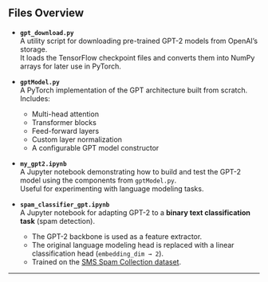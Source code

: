 ## Files Overview

- **`gpt_download.py`**  
  A utility script for downloading pre-trained GPT-2 models from OpenAI’s storage.  
  It loads the TensorFlow checkpoint files and converts them into NumPy arrays for later use in PyTorch.  

- **`gptModel.py`**  
  A PyTorch implementation of the GPT architecture built from scratch.  
  Includes:
  - Multi-head attention
  - Transformer blocks
  - Feed-forward layers
  - Custom layer normalization
  - A configurable GPT model constructor

- **`my_gpt2.ipynb`**  
  A Jupyter notebook demonstrating how to build and test the GPT-2 model using the components from `gptModel.py`.  
  Useful for experimenting with language modeling tasks.

- **`spam_classifier_gpt.ipynb`**  
  A Jupyter notebook for adapting GPT-2 to a **binary text classification task** (spam detection).  
  - The GPT-2 backbone is used as a feature extractor.  
  - The original language modeling head is replaced with a linear classification head (`embedding_dim → 2`).  
  - Trained on the [SMS Spam Collection dataset](https://archive.ics.uci.edu/dataset/228/sms+spam+collection).

---
